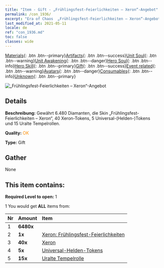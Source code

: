 ```yaml
---
title: "Item - Gift - „Frühlingsfest-Feierlichkeiten – Xeron“-Angebot"
permalink: /con_1936/
excerpt: "Era of Chaos  „Frühlingsfest-Feierlichkeiten – Xeron“-Angebot"
last_modified_at: 2021-05-11
locale: de
ref: "con_1936.md"
toc: false
classes: wide
---
```

 [Materials](/ItemsDE/){: .btn .btn--primary}[Artifacts](/ItemsDE/Artifacts/){: .btn .btn--success}[Unit Soul](/ItemsDE/UnitSoul/){: .btn .btn--warning}[Unit Awakening](/ItemsDE/UnitAwakening/){: .btn .btn--danger}[Hero Soul](/ItemsDE/HeroSoul/){: .btn .btn--info}[Hero Skill](/ItemsDE/HeroSkill/){: .btn .btn--primary}[Gift](/ItemsDE/Gift/){: .btn .btn--success}[Event related](/ItemsDE/Events/){: .btn .btn--warning}[Avatars](/ItemsDE/Avatars/){: .btn .btn--danger}[Consumables](/ItemsDE/Consumables/){: .btn .btn--info}[Unknown](/ItemsDE/Unknown/){: .btn .btn--primary}

 ![„Frühlingsfest-Feierlichkeiten – Xeron“-Angebot](/images/t/i_907559.png)

## Details
 **Beschreibung:** Gewährt 6.480 Diamanten, die Skin „Frühlingsfest-Feierlichkeiten – Xeron“, 40 Xeron-Tokens, 5 Universal-(Helden-)Tokens und 15 Uralte Tempelrollen.

 **Quality:** <span style="color: #FF8C00">OK</span>

 **Type:** Gift

## Gather

  None

## This item contains:

 **Required Level to open:** 1

 1 You would get **ALL** items  from:

  | Nr | Amount |     Item    |
  |:---|:-------|:------------|
  | 1 |  **6480x** | <i class="fas fa-gem"/> |  | 
  | 2 |  **1x** | [Xeron: Frühlingsfest-Feierlichkeiten](/ItemsDE/con_1063/) |  | 
  | 3 |  **40x** | [Xeron](/ItemsDE/her_383/) |  | 
  | 4 |  **5x** | [Universal-Helden-Tokens](/ItemsDE/her_358/) |  | 
  | 5 |  **15x** | [Uralte Tempelrolle](/ItemsDE/con_697/) |  | 
